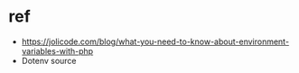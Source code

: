 # ref
- https://jolicode.com/blog/what-you-need-to-know-about-environment-variables-with-php
- Dotenv source